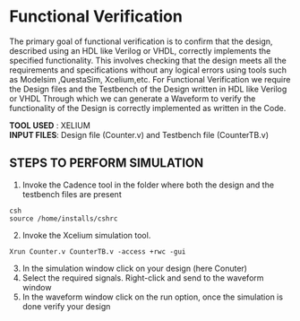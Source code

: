 # Functional Verification
The primary goal of functional verification is to confirm that the design, described using an HDL like Verilog or VHDL, correctly implements the specified functionality. This involves checking that the design meets all the requirements and specifications without any logical errors using tools such as Modelsim ,QuestaSim, Xcelium,etc. For Functional Verification we require the Design files and the Testbench of the Design written in HDL like Verilog or VHDL Through which we can generate a Waveform to
verify the functionality of the Design is correctly implemented as written in the Code.

**TOOL USED** : XELIUM  <br>
**INPUT FILES**: Design file (Counter.v) and Testbench file (CounterTB.v) <br>
## STEPS TO PERFORM SIMULATION
1. Invoke the Cadence tool in the folder where both the design and the testbench files are present
```
csh
source /home/installs/cshrc
```
2. Invoke the Xcelium simulation tool.
```
Xrun Counter.v CounterTB.v -access +rwc -gui
```
3. In the simulation window click on your design (here Conuter)
4. Select the required signals. Right-click and send to the waveform window
5. In the waveform window click on the run option, once the simulation is done verify your design 
